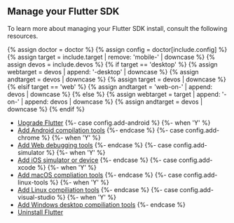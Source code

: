 ## Manage your Flutter SDK

To learn more about managing your Flutter SDK install,
consult the following resources.

{% assign doctor = doctor %}
{% assign config = doctor[include.config] %}
{% assign target = include.target | remove: 'mobile-' | downcase %}
{% assign devos = include.devos %}
{% if target == 'desktop' %}
  {% assign webtarget = devos | append: '-desktop' | downcase %}
  {% assign andtarget = devos | downcase %}
  {% assign target = devos | downcase %}
{% elsif target == 'web' %}
  {% assign andtarget = 'web-on-' | append: devos | downcase %}
{% else %}
  {% assign webtarget = target | append: '-on-' | append: devos | downcase %}
  {% assign andtarget = devos | downcase %}
{% endif %}

* [Upgrade Flutter][upgrade]
{%- case config.add-android %}
{%- when 'Y' %}
* [Add Android compilation tools](/platform-integration/android/install-android/install-android-from-{{andtarget}})
{%- endcase %}
{%- case config.add-chrome %}
{%- when 'Y' %}
* [Add Web debugging
  tools](/platform-integration/web/install-web/install-web-from-{{webtarget}})
{%- endcase %}
{%- case config.add-simulator %}
{%- when 'Y' %}
* [Add iOS simulator or device](/platform-integration/ios/install-ios/install-ios-from-{{target}})
{%- endcase %}
{%- case config.add-xcode %}
{%- when 'Y' %}
* [Add macOS compliation tools](/platform-integration/macos/install-macos/install-macos-from-{{target}})
{%- endcase %}
{%- case config.add-linux-tools %}
{%- when 'Y' %}
* [Add Linux compiliation tools](/platform-integration/linux/install-linux/install-linux-from-{{target}})
{%- endcase %}
{%- case config.add-visual-studio %}
{%- when 'Y' %}
* [Add Windows desktop compiliation tools](/platform-integration/windows/install-windows/install-windows-from-{{target}})
{%- endcase %}
* [Uninstall Flutter][uninstall]

[upgrade]: /release/upgrade
[uninstall]: /get-started/uninstall?tab={{devos}}
